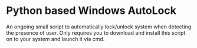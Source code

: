 # Python based Windows AutoLock
An ongoing small script to automatically lock/unlock system when detecting the presence of user.
Only requires you to download and install this script on to your system and launch it via cmd.
